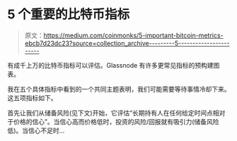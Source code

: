 # 5 个重要的比特币指标

> 原文：<https://medium.com/coinmonks/5-important-bitcoin-metrics-ebcb7d23dc23?source=collection_archive---------5----------------------->

有成千上万的比特币指标可以评估。Glassnode 有许多更常见指标的预构建图表。

我在五个具体指标中看到的一个共同主题表明，我们可能需要等待事情冷却下来。这五项指标如下。

首先让我们从储备风险(见下文)开始，它评估“长期持有人在任何给定时间点相对于价格的信心”。当信心高而价格低时，投资的风险/回报就有吸引力(储备风险低)。当信心不足时…